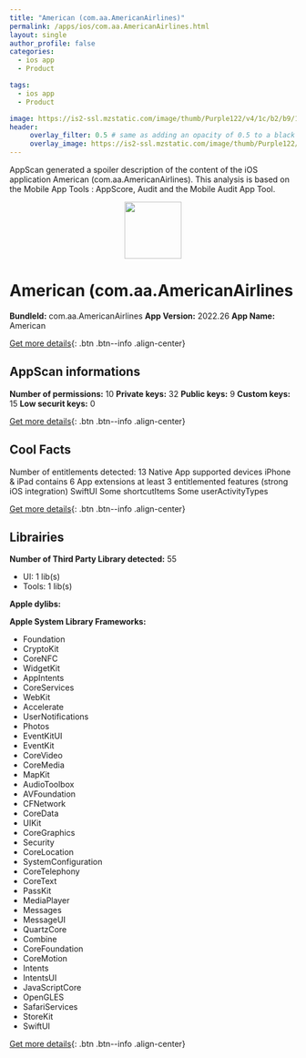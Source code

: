 ```yaml
---
title: "American (com.aa.AmericanAirlines)"
permalink: /apps/ios/com.aa.AmericanAirlines.html
layout: single
author_profile: false
categories: 
  - ios app 
  - Product 

tags: 
  - ios app 
  - Product 

image: https://is2-ssl.mzstatic.com/image/thumb/Purple122/v4/1c/b2/b9/1cb2b978-4654-d1ac-08ee-29f3b83274b5/AppIcon-0-1x_U007emarketing-0-7-0-85-220.png/512x512bb.jpg
header: 
     overlay_filter: 0.5 # same as adding an opacity of 0.5 to a black background
     overlay_image: https://is2-ssl.mzstatic.com/image/thumb/Purple122/v4/1c/b2/b9/1cb2b978-4654-d1ac-08ee-29f3b83274b5/AppIcon-0-1x_U007emarketing-0-7-0-85-220.png/512x512bb.jpg
---
```

AppScan generated a spoiler description of the content of the iOS application American (com.aa.AmericanAirlines). This analysis is based on the Mobile App Tools : AppScore, Audit and the Mobile Audit App Tool.

  
  
<div style="text-align: center;"><img src="https://is2-ssl.mzstatic.com/image/thumb/Purple122/v4/1c/b2/b9/1cb2b978-4654-d1ac-08ee-29f3b83274b5/AppIcon-0-1x_U007emarketing-0-7-0-85-220.png/512x512bb.jpg" width="100" height="100"></div>  
  
# American (com.aa.AmericanAirlines

**BundleId:** com.aa.AmericanAirlines
**App Version:** 2022.26
**App Name:** American


[Get more details](/pricing.html){: .btn .btn--info .align-center}  
  
## AppScan informations 

**Number of permissions:** 10
**Private keys:** 32
**Public keys:** 9
**Custom keys:** 15
**Low securit keys:** 0
  
[Get more details](/pricing.html){: .btn .btn--info .align-center}

## Cool Facts

Number of entitlements detected: 13
Native App
supported devices iPhone & iPad
contains 6 App extensions
at least 3 entitlemented features (strong iOS integration)
SwiftUI
Some shortcutItems 
Some userActivityTypes
  
[Get more details](/pricing.html){: .btn .btn--info .align-center}

## Librairies 
**Number of Third Party Library detected:** 55
- UI: 1 lib(s)
- Tools: 1 lib(s)

**Apple dylibs:**


**Apple System Library Frameworks:**
- Foundation
- CryptoKit
- CoreNFC
- WidgetKit
- AppIntents
- CoreServices
- WebKit
- Accelerate
- UserNotifications
- Photos
- EventKitUI
- EventKit
- CoreVideo
- CoreMedia
- MapKit
- AudioToolbox
- AVFoundation
- CFNetwork
- CoreData
- UIKit
- CoreGraphics
- Security
- CoreLocation
- SystemConfiguration
- CoreTelephony
- CoreText
- PassKit
- MediaPlayer
- Messages
- MessageUI
- QuartzCore
- Combine
- CoreFoundation
- CoreMotion
- Intents
- IntentsUI
- JavaScriptCore
- OpenGLES
- SafariServices
- StoreKit
- SwiftUI


  
[Get more details](/pricing.html){: .btn .btn--info .align-center}

